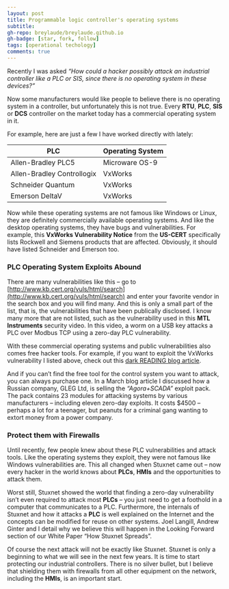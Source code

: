 ```yaml
---
layout: post
title: Programmable logic controller's operating systems
subtitle: 
gh-repo: breylaude/breylaude.github.io
gh-badge: [star, fork, follow]
tags: [operational techology]
comments: true
---
```


Recently I was asked *“How could a hacker possibly attack an industrial controller like a PLC or SIS, since there is no operating system in these devices?”*

Now some manufacturers would like people to believe there is no operating system in a controller, but unfortunately this is not true. Every **RTU**, **PLC**, **SIS** or **DCS** controller on the market today has a commercial operating system in it. 

For example, here are just a few I have worked directly with lately:

|PLC |Operating System|
|-----|--------|
|Allen-Bradley PLC5|Microware OS-9       |
|Allen-Bradley Controllogix  |VxWorks      |
|Schneider Quantum  |VxWorks      |
|Emerson DeltaV     |VxWorks      |

Now while these operating systems are not famous like Windows or Linux, they are definitely commercially available operating systems. And like the desktop operating systems, they have bugs and vulnerabilities. For example, this **VxWorks Vulnerability Notice** from the **US-CERT** specifically lists Rockwell and Siemens products that are affected. Obviously, it should have listed Schneider and Emerson too.

### PLC Operating System Exploits Abound

There are many vulnerabilities like this – go to [http://www.kb.cert.org/vuls/html/search](http://www.kb.cert.org/vuls/html/search) and enter your favorite vendor in the search box and you will find many. And this is only a small part of the list, that is, the vulnerabilities that have been publically disclosed. I know many more that are not listed, such as the vulnerability used in this **MTL Instruments** security video.  In this video, a worm on a USB key attacks a PLC over Modbus TCP using a zero-day PLC vulnerability.

With these commercial operating systems and public vulnerabilities also comes free hacker tools. For example, if you want to exploit the VxWorks vulnerability I listed above, check out this [dark READING blog article](http://www.darkreading.com/blog/227700848/vxworks-vulnerability-tools-released.html).

And if you can’t find the free tool for the control system you want to attack, you can always purchase one. In a March blog article I discussed how a Russian company, GLEG Ltd, is selling the *“Agora+SCADA”* exploit pack. The pack contains 23 modules for attacking systems by various manufacturers – including eleven zero-day exploits. It costs $4500 – perhaps a lot for a teenager, but peanuts for a criminal gang wanting to extort money from a power company.

### Protect them with Firewalls

Until recently, few people knew about these PLC vulnerabilities and attack tools. Like the operating systems they exploit, they were not famous like Windows vulnerabilities are. This all changed when Stuxnet came out – now every hacker in the world knows about **PLCs**, **HMIs** and the opportunities to attack them.

Worst still, Stuxnet showed the world that finding a zero-day vulnerability isn’t even required to attack most **PLCs** – you just need to get a foothold in a computer that communicates to a PLC. Furthermore, the internals of Stuxnet and how it attacks a **PLC** is well explained on the Internet and the concepts can be modified for reuse on other systems. Joel Langill, Andrew Ginter and I detail why we believe this will happen in the Looking Forward section of our White Paper “How Stuxnet Spreads”.

Of course the next attack will not be exactly like Stuxnet. Stuxnet is only a beginning to what we will see in the next few years. It is time to start protecting our industrial controllers. There is no silver bullet, but I believe that shielding them with firewalls from all other equipment on the network, including the **HMIs**, is an important start.

